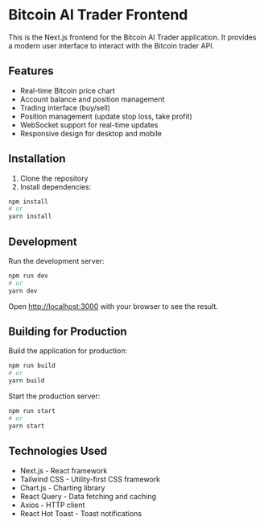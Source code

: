 # Bitcoin AI Trader Frontend

This is the Next.js frontend for the Bitcoin AI Trader application. It provides a modern user interface to interact with the Bitcoin trader API.

## Features

- Real-time Bitcoin price chart
- Account balance and position management
- Trading interface (buy/sell)
- Position management (update stop loss, take profit)
- WebSocket support for real-time updates
- Responsive design for desktop and mobile

## Installation

1. Clone the repository
2. Install dependencies:
```bash
npm install
# or
yarn install
```

## Development

Run the development server:

```bash
npm run dev
# or
yarn dev
```

Open [http://localhost:3000](http://localhost:3000) with your browser to see the result.

## Building for Production

Build the application for production:

```bash
npm run build
# or
yarn build
```

Start the production server:

```bash
npm run start
# or
yarn start
```

## Technologies Used

- Next.js - React framework
- Tailwind CSS - Utility-first CSS framework
- Chart.js - Charting library
- React Query - Data fetching and caching
- Axios - HTTP client
- React Hot Toast - Toast notifications 